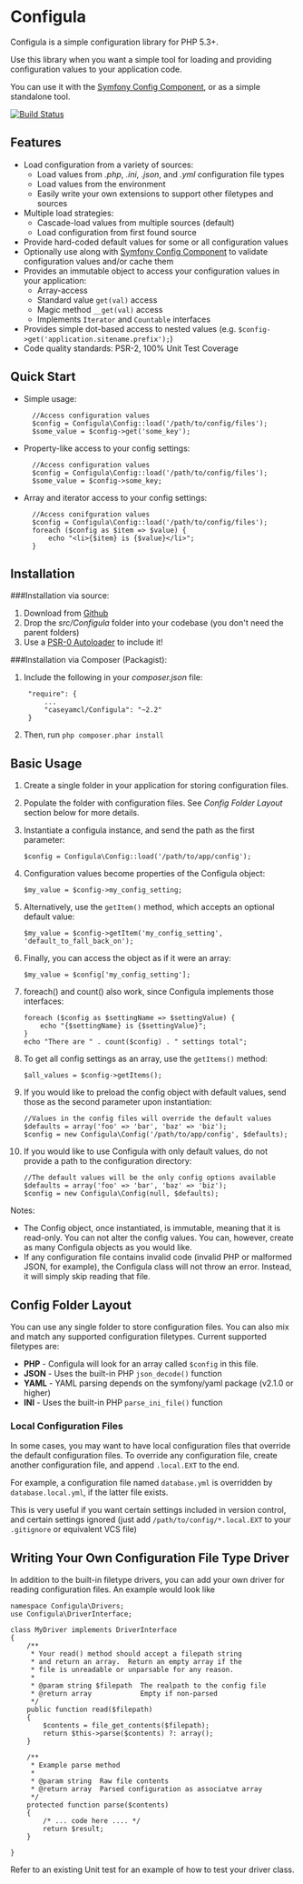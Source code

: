 Configula
=========

Configula is a simple configuration library for PHP 5.3+.  

Use this library when you want a simple tool for loading and providing configuration values
to your application code.

You can use it with the [Symfony Config Component](http://symfony.com/doc/current/components/config/introduction.html),
or as a simple standalone tool.

[![Build Status](https://travis-ci.org/caseyamcl/Configula.png?branch=master)](https://travis-ci.org/caseyamcl/Configula)

Features
--------
* Load configuration from a variety of sources:
    * Load values from _.php_, _.ini_, _.json_, and _.yml_ configuration file types
    * Load values from the environment
    * Easily write your own extensions to support other filetypes and sources
* Multiple load strategies:
    * Cascade-load values from multiple sources (default)
    * Load configuration from first found source
* Provide hard-coded default values for some or all configuration values
* Optionally use along with [Symfony Config Component](http://symfony.com/doc/current/components/config/introduction.html)
  to validate configuration values and/or cache them
* Provides an immutable object to access your configuration values in your application:
    * Array-access
    * Standard value `get(val)` access
    * Magic method `__get(val)` access
    * Implements `Iterator` and `Countable` interfaces
* Provides simple dot-based access to nested values (e.g. `$config->get('application.sitename.prefix');`)
* Code quality standards: PSR-2, 100% Unit Test Coverage
  
Quick Start
-----------
  
* Simple usage:

        //Access configuration values
        $config = Configula\Config::load('/path/to/config/files');
        $some_value = $config->get('some_key');
        
* Property-like access to your config settings:

        //Access configuration values
        $config = Configula\Config::load('/path/to/config/files');
        $some_value = $config->some_key;

* Array and iterator access to your config settings:

        //Access conifguration values
        $config = Configula\Config::load('/path/to/config/files');
        foreach ($config as $item => $value) {
            echo "<li>{$item} is {$value}</li>";
        }

Installation
------------

###Installation via source:

1. Download from [Github](http://github.com/caseyamcl/Configula, "Github Page for Configula")
2. Drop the _src/Configula_ folder into your codebase (you don't need the parent folders)
3. Use a [PSR-0 Autoloader](https://github.com/php-fig/fig-standards/blob/master/accepted/PSR-0.md, "PSR-0 Standards Explanation") to include it!

###Installation via Composer (Packagist):

1. Include the following in your _composer.json_ file:

        "require": {
            ...
            "caseyamcl/Configula": "~2.2"
        }

2. Then, run <code>php composer.phar install</code>

Basic Usage
-----------

1.  Create a single folder in your application for storing configuration files.
2.  Populate the folder with configuration files.  See _Config Folder Layout_ section below for more details.
3.  Instantiate a configula instance, and send the path as the first parameter:

        $config = Configula\Config::load('/path/to/app/config');

4.  Configuration values become properties of the Configula object:

        $my_value = $config->my_config_setting;

5.  Alternatively, use the <code>getItem()</code> method, which accepts an optional default value:

        $my_value = $config->getItem('my_config_setting', 'default_to_fall_back_on');

6.  Finally, you can access the object as if it were an array:

        $my_value = $config['my_config_setting'];

7.  foreach() and count() also work, since Configula implements those interfaces:

        foreach ($config as $settingName => $settingValue) {
            echo "{$settingName} is {$settingValue}";
        }
        echo "There are " . count($config) . " settings total";

8.  To get all config settings as an array, use the <code>getItems()</code> method:

        $all_values = $config->getItems();

9.  If you would like to preload the config object with default values, send those as the second parameter upon instantiation:

        //Values in the config files will override the default values
        $defaults = array('foo' => 'bar', 'baz' => 'biz');
        $config = new Configula\Config('/path/to/app/config', $defaults);

10. If you would like to use Configula with only default values, do not provide a path to the configuration directory:

        //The default values will be the only config options available
        $defaults = array('foo' => 'bar', 'baz' => 'biz');
        $config = new Configula\Config(null, $defaults);

Notes:

* The Config object, once instantiated, is immutable, meaning that it is read-only.  You can not alter the config values.  You can, however, create as many Configula objects as you would like. 
* If any configuration file contains invalid code (invalid PHP or malformed JSON, for example), the Configula class will not throw an error.  Instead, it will simply skip reading that file.


Config Folder Layout
--------------------

You can use any single folder to store configuration files.  You can also mix and match any supported configuration filetypes.  Current supported filetypes are:

* __PHP__ - Configula will look for an array called <code>$config</code> in this file.
* __JSON__ - Uses the built-in PHP <code>json_decode()</code> function
* __YAML__ - YAML parsing depends on the symfony/yaml package (v2.1.0 or higher)
* __INI__ - Uses the built-in PHP <code>parse_ini_file()</code> function

### Local Configuration Files

In some cases, you may want to have local configuration files that override the default configuration files.  To override any configuration file, create another configuration file, and append <code>.local.EXT</code> to the end.

For example, a configuration file named <code>database.yml</code> is overridden by <code>database.local.yml</code>, if the latter file exists.

This is very useful if you want certain settings included in version control, and certain settings ignored (just add <code>/path/to/config/*.local.EXT</code> to your <code>.gitignore</code> or equivalent VCS file)


Writing Your Own Configuration File Type Driver
-----------------------------------------------

In addition to the built-in filetype drivers, you can add your own driver for reading configuration files.  An example would look like

    namespace Configula\Drivers;
    use Configula\DriverInterface;

    class MyDriver implements DriverInterface
    {
        /**
         * Your read() method should accept a filepath string
         * and return an array.  Return an empty array if the
         * file is unreadable or unparsable for any reason.
         *
         * @param string $filepath  The realpath to the config file
         * @return array            Empty if non-parsed
         */
        public function read($filepath)
        {
            $contents = file_get_contents($filepath);
            return $this->parse($contents) ?: array();
        }

        /**
         * Example parse method
         *
         * @param string  Raw file contents
         * @return array  Parsed configuration as associatve array
         */
        protected function parse($contents)
        {
            /* ... code here .... */
            return $result;
        }

    }

Refer to an existing Unit test for an example of how to test your driver class.

